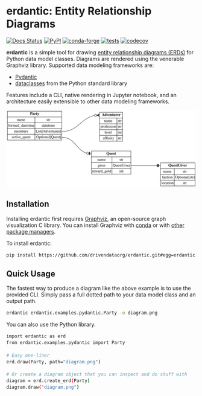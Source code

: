 # erdantic: Entity Relationship Diagrams

[![Docs Status](https://img.shields.io/badge/docs-latest-blueviolet)](https://erdantic.drivendata.org/)
[![PyPI](https://img.shields.io/pypi/v/erdantic.svg)](https://pypi.org/project/erdantic/)
[![conda-forge](https://img.shields.io/conda/vn/conda-forge/erdantic.svg)](https://anaconda.org/conda-forge/erdantic)
[![tests](https://github.com/drivendataorg/erdantic/workflows/tests/badge.svg?branch=main)](https://github.com/drivendataorg/erdantic/actions?query=workflow%3Atests+branch%3Amain)
[![codecov](https://codecov.io/gh/drivendataorg/erdantic/branch/main/graph/badge.svg)](https://codecov.io/gh/drivendataorg/erdantic)

**erdantic** is a simple tool for drawing [entity relationship diagrams (ERDs)](https://en.wikipedia.org/wiki/Data_modeling#Entity%E2%80%93relationship_diagrams) for Python data model classes. Diagrams are rendered using the venerable Graphviz library. Supported data modeling frameworks are:

- [Pydantic](https://pydantic-docs.helpmanual.io/)
- [dataclasses](https://docs.python.org/3/library/dataclasses.html) from the Python standard library

Features include a CLI, native rendering in Jupyter notebook, and an architecture easily extensible to other data modeling frameworks.

![Example diagram created by erdantic](docs/docs/examples/pydantic.svg)

## Installation

Installing erdantic first requires [Graphviz](https://graphviz.org/), an open-source graph visualization C library. You can install Graphviz with [conda](https://anaconda.org/anaconda/graphviz) or with [other package managers](https://graphviz.org/download/).

To install erdantic:

```bash
pip install https://github.com/drivendataorg/erdantic.git#egg=erdantic
```

## Quick Usage

The fastest way to produce a diagram like the above example is to use the provided CLI. Simply pass a full dotted path to your data model class and an output path.

```bash
erdantic erdantic.examples.pydantic.Party -o diagram.png
```

You can also use the Python library.

```bash
import erdantic as erd
from erdantic.examples.pydantic import Party

# Easy one-liner
erd.draw(Party, path="diagram.png")

# Or create a diagram object that you can inspect and do stuff with
diagram = erd.create_erd(Party)
diagram.draw("diagram.png")
```
